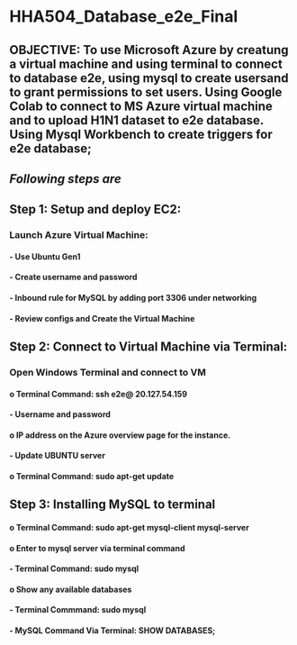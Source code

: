 # HHA504_Database_e2e_Final

## **OBJECTIVE:** To use Microsoft Azure by creatung a virtual machine and using terminal to connect to database e2e, using mysql to create usersand to grant permissions to set users. Using Google Colab to connect to MS Azure virtual machine and to upload H1N1 dataset to e2e database. Using Mysql Workbench to create triggers for e2e database;

## *Following steps are*

## Step 1: Setup and deploy EC2:
### Launch Azure Virtual Machine:
#### - Use Ubuntu Gen1
#### - Create username and password
#### - Inbound rule for MySQL by adding port 3306 under networking
#### - Review configs and Create the Virtual Machine

## Step 2: Connect to Virtual Machine via Terminal:
### Open Windows Terminal and connect to VM
#### o	Terminal Command: ssh e2e@ 20.127.54.159
####    - Username and password
#### o	IP address on the Azure overview page for the instance.
####  -	Update UBUNTU server
#### o	Terminal Command: sudo apt-get update

## Step 3: Installing MySQL to terminal 
#### o	Terminal Command: sudo apt-get mysql-client mysql-server
#### o	Enter to mysql server via terminal command
####  - Terminal Command: sudo mysql
#### o	Show any available databases 
####  - Terminal Commmand: sudo mysql
####  - MySQL Command Via Terminal: SHOW DATABASES;
